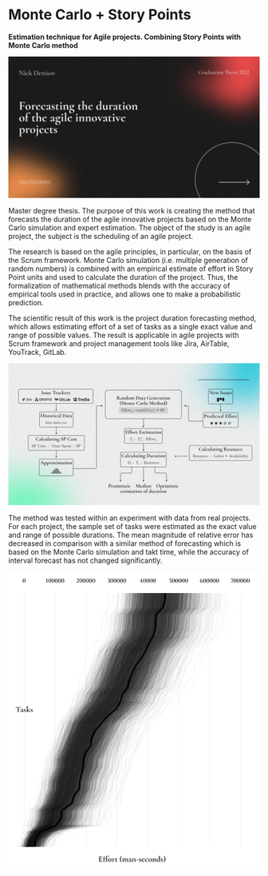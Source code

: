 # Monte Carlo + Story Points
**Estimation technique for Agile projects. Combining Story Points with Monte Carlo method**

![Title](https://github.com/qurle/agile-estimation/blob/master/images/title.png?raw=true)

Master degree thesis. The purpose of this work is creating the method that forecasts the duration of the agile innovative projects based on the Monte Carlo simulation and expert estimation. The object of the study is an agile project, the subject is the scheduling of an agile project.

The research is based on the agile principles, in particular, on the basis of the Scrum framework. Monte Carlo simulation (i.e. multiple generation of random numbers) is combined with an empirical estimate of effort in Story Point units and used to calculate the duration of the project. Thus, the formalization of mathematical methods blends with the accuracy of empirical tools used in practice, and allows one to make a probabilistic prediction.

The scientific result of this work is the project duration forecasting method, which allows estimating effort of a set of tasks as a single exact value and range of possible values. The result is applicable in agile projects with Scrum framework and project management tools like Jira, AirTable, YouTrack, GitLab.

![Schema of the algorithm](https://github.com/qurle/agile-estimation/blob/master/images/schema.png?raw=true)

The method was tested within an experiment with data from real projects. For each project, the sample set of tasks were estimated as the exact value and range of possible durations. The mean magnitude of relative error has decreased in comparison with a similar method of forecasting which is based on the Monte Carlo simulation and takt time, while the accuracy of interval forecast has not changed significantly.

![Visual representation of Monte Carlo method](https://github.com/qurle/agile-estimation/blob/master/images/graphs.png?raw=true)

